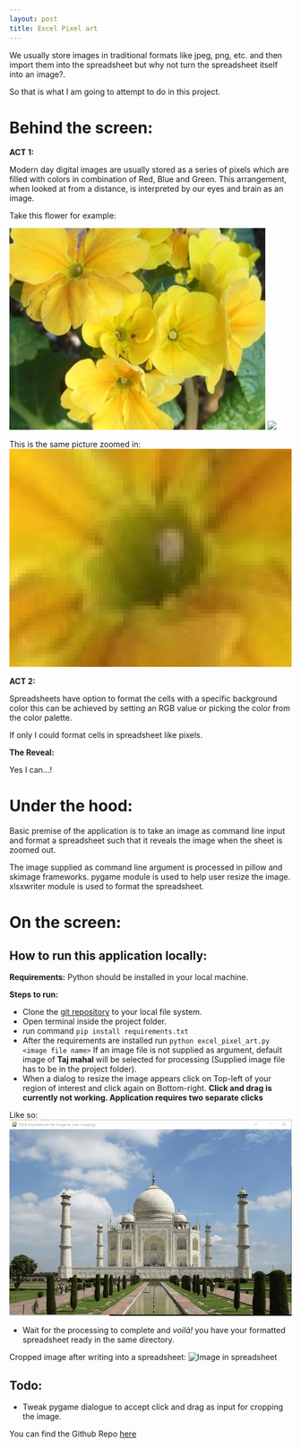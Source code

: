 ```yaml
---
layout: post
title: Excel Pixel art
---
```

We usually store images in traditional formats like jpeg, png, etc. and then import them into the spreadsheet but why not turn the spreadsheet itself into an image?.

So that is what I am going to attempt to do in this project.

# Behind the screen:

**ACT 1:**

Modern day digital images are usually stored as a series of pixels which are filled with colors in combination of Red, Blue and Green. This arrangement, when looked at from a distance, is interpreted by our eyes and brain as an image.

Take this flower for example:

![Example](/img/flowers.jpg)
![](./)

This is the same picture zoomed in:
![Example](/img/flowers-pixels.png)

**ACT 2:**

Spreadsheets have option to format the cells with a specific background color this can be achieved by setting an RGB value or picking the color from the color palette.

If only I could format cells in spreadsheet like pixels.

**The Reveal:**

Yes I can...!

# Under the hood:

Basic premise of the application is to take an image as command line input and format a spreadsheet such that it reveals the image when the sheet is zoomed out.

The image supplied as command line argument is  processed in pillow and skimage frameworks. pygame module is used to help user resize the image. xlsxwriter module is used to format the spreadsheet.


# On the screen:

## How to run this application locally:
**Requirements:**  Python should be installed in your local machine.

**Steps to run:**
* Clone the [git repository](https://github.com/Quantumofcosmos/excel_pixel_art) to your local file system.
* Open terminal inside the project folder.
* run command `pip install requirements.txt`
* After the requirements are installed run `python excel_pixel_art.py <image file name>` If an image file is not supplied as argument, default image of **Taj mahal** will be selected for processing (Supplied image file has to be in the project folder).
* When a dialog to resize the image appears click on Top-left of your region of interest and click again on Bottom-right. **Click and drag is currently not working. Application requires two separate clicks**

Like so:
![crop for ROI](/img/excelcrop.gif)

* Wait for the processing to complete and *voilà!* you have your formatted spreadsheet ready in the same directory.

Cropped image after writing into a spreadsheet:
![Image in spreadsheet](/img/excelzoom.gif)

## Todo:

* Tweak pygame dialogue to accept click and drag as input for cropping the image.

You can find the Github Repo [here](https://github.com/Quantumofcosmos/excel_pixel_art)
